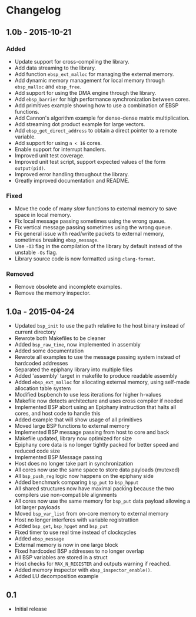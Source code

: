 # Changelog

## 1.0b - 2015-10-21

### Added
- Update support for cross-compiling the library.
- Add data streaming to the library.
- Add function `ebsp_ext_malloc` for managing the external memory.
- Add dynamic memory management for local memory through `ebsp_malloc` and `ebsp_free`.
- Add support for using the DMA engine through the library.
- Add `ebsp_barrier` for high performance synchronization between cores.
- Add primitives example showing how to use a combination of EBSP functions.
- Add Cannon's algorithm example for dense-dense matrix multiplication.
- Add streaming dot product example for large vectors.
- Add `ebsp_get_direct_address` to obtain a direct pointer to a remote variable.
- Add support for using `n < 16` cores.
- Enable support for interrupt handlers.
- Improved unit test coverage.
- Improved unit test script, support expected values of the form `output(pid)`.
- Improved error handling throughout the library.
- Greatly improved documentation and README.

### Fixed
- Move the code of many *slow* functions to external memory to save space in local memory.
- Fix local message passing sometimes using the wrong queue.
- Fix vertical message passing sometimes using the wrong queue.
- Fix general issue with read/write packets to external memory, sometimes breaking `ebsp_message`.
- Use `-O3` flag in the compilation of the library by default instead of the unstable `-Os` flag.
- Library source code is now formatted using `clang-format`.

### Removed
- Remove obsolete and incomplete examples.
- Remove the memory inspector.

## 1.0a - 2015-04-24
- Updated `bsp_init` to use the path relative to the host binary instead of current directory
- Rewrote both Makefiles to be cleaner
- Added `bsp_raw_time`, now implemented in assembly
- Added some documentation
- Rewrote all examples to use the message passing system instead of hardcoded addresses
- Separated the epiphany library into multiple files
- Added 'assembly' target in makefile to produce readable assembly
- Added `ebsp_ext_malloc` for allocating external memory, using self-made allocation table system
- Modified bspbench to use less iterations for higher h-values
- Makefile now detects architecture and uses cross compiler if needed
- Implemented BSP abort using an Epiphany instruction that halts all cores, and host code to handle this
- Added example that will show usage of all primitives
- Moved large BSP functions to external memory
- Implemented BSP message passing from host to core and back
- Makefile updated, library now optimized for size
- Epiphany core data is no longer tightly packed for better speed and reduced code size
- Implemented BSP Message passing
- Host does no longer take part in synchronization
- All cores now use the same space to store data payloads (mutexed)
- All `bsp_push_reg` logic now happens on the epiphany side
- Added benchmark comparing `bsp_put` to `bsp_hpput`
- All shared structures now have maximal packing because the two compilers use non-compatible alignments
- All cores now use the same memory for `bsp_put` data payload allowing a lot larger payloads
- Moved `bsp_var_list` from on-core memory to external memory
- Host no longer interferes with variable registrattion
- Added `bsp_get`, `bsp_hpget` and `bsp_put`
- Fixed timer to use real time instead of clockcycles
- Added `ebsp_message`
- External memory is now in one large block
- Fixed hardcoded BSP addresses to no longer overlap
- All BSP variables are stored in a struct
- Host checks for `MAX_N_REGISTER` and outputs warning if reached.
- Added memory inspector with `ebsp_inspector_enable()`.
- Added LU decomposition example

## 0.1
- Initial release
